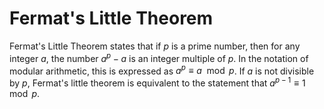# Fermat's Little Theorem

Fermat's Little Theorem states that if $p$ is a prime number, then for any integer $a$, the number $a^p - a$ is an integer multiple of $p$. In the notation of modular arithmetic, this is expressed as $a^p \equiv a \mod p$. If $a$ is not divisible by $p$, Fermat's little theorem is equivalent to the statement that $a^{p-1} \equiv 1 \mod p$.